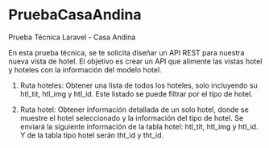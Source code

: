 # PruebaCasaAndina
Prueba Técnica Laravel - Casa Andina

En esta prueba técnica, se te solicita diseñar un API REST para nuestra nueva vista de hotel. El objetivo es crear un API que alimente las vistas hotel y hoteles con la información del modelo hotel.

1. Ruta hoteles: Obtener una lista de todos los hoteles, solo incluyendo su htl_tit, htl_img y htl_id. Este listado se puede filtrar por el tipo de hotel.

2. Ruta hotel: Obtener información detallada de un solo hotel, donde se muestre el hotel seleccionado y la información del tipo de hotel. Se enviará la siguiente información de la tabla hotel: htl_tit, htl_img y htl_id. Y de la tabla tipo hotel serán tht_id y tht_id.

